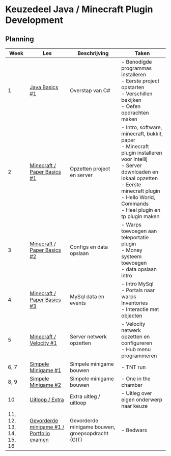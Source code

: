 # Keuzedeel Java / Minecraft Plugin Development #

## Planning ##
| Week                        | Les                                                           | Beschrijving                                     | Taken                                                                                                                                                                                                                                       |
|-----------------------------|---------------------------------------------------------------|--------------------------------------------------|---------------------------------------------------------------------------------------------------------------------------------------------------------------------------------------------------------------------------------------------|
| 1                           | [Java Basics #1](/les1/readme.md)                             | Overstap van C#                                  | - Benodigde programmas installeren<br />- Eerste project opstarten<br />- Verschillen bekijken<br />- Oefen opdrachten maken                                                                                                                |
| 2                           | [Minecraft / Paper Basics #1](/les2/readme.md)                | Opzetten project en server                       | - Intro, software, minecraft, bukkit, paper<br />- Minecraft plugin installeren voor Intellij<br />- Server downloaden en lokaal opzetten<br />- Eerste minecraft plugin<br />- Hello World, Commands<br />- Heal plugin en tp plugin maken |
| 3                           | [Minecraft / Paper Basics #2](/les3/readme.md)                | Configs en data opslaan                          | - Warps toevoegen aan teleportatie plugin<br />- Money systeem toevoegen<br />- data opslaan intro                                                                                                                                          |
| 4                           | [Minecraft / Paper Basics #3](/les4/readme.md)                | MySql data en events                             | - Intro MySql<br />- Portals naar warps<br />Inventories<br />- Interactie met objecten                                                                                                                                                     |
| 5                           | [Minecraft / Velocity #1](/les5/readme.md)                    | Server netwerk opzetten                          | - Velocity netwerk opzetten en configureren<br />- Hub menu programmeren                                                                                                                                                                    |
| 6, 7                        | [Simpele Minigame #1](/les6/readme.md)                        | Simpele minigame bouwen                          | - TNT run                                                                                                                                                                                                                                   |
| 8, 9                        | [Simpele Minigame #2](/les8/readme.md)                        | Simpele minigame bouwen                          | - One in the chamber                                                                                                                                                                                                                        |
| 10                          | [Uitloop / Extra](/les10/readme.md)                           | Extra uitleg / uitloop                           | - Uitleg over eigen onderwerp naar keuze                                                                                                                                                                                                    |
| 11, 12, 13, 14, 15, <br/>16 | [Gevorderde minigame #1 / Portfolio examen](/les11/readme.md) | Gevorderde minigame bouwen, groepsopdracht (GIT) | - Bedwars                                                                                                                                                                                                                                   |

